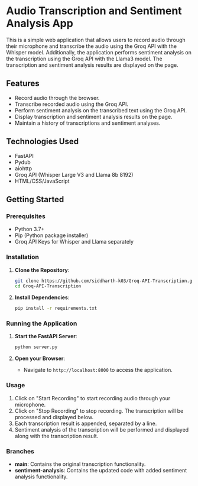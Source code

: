 # Audio Transcription and Sentiment Analysis App

This is a simple web application that allows users to record audio through their microphone and transcribe the audio using the Groq API with the Whisper model. Additionally, the application performs sentiment analysis on the transcription using the Groq API with the Llama3 model. The transcription and sentiment analysis results are displayed on the page.

## Features

- Record audio through the browser.
- Transcribe recorded audio using the Groq API.
- Perform sentiment analysis on the transcribed text using the Groq API.
- Display transcription and sentiment analysis results on the page.
- Maintain a history of transcriptions and sentiment analyses.

## Technologies Used

- FastAPI
- Pydub
- aiohttp
- Groq API (Whisper Large V3 and Llama 8b 8192)
- HTML/CSS/JavaScript

## Getting Started

### Prerequisites

- Python 3.7+
- Pip (Python package installer)
- Groq API Keys for Whisper and Llama separately

### Installation

1. **Clone the Repository**:
    ```sh
    git clone https://github.com/siddharth-k03/Groq-API-Transcription.git
    cd Groq-API-Transcription
    ```

2. **Install Dependencies**:
    ```sh
    pip install -r requirements.txt
    ```

### Running the Application

1. **Start the FastAPI Server**:
    ```sh
    python server.py
    ```

2. **Open your Browser**:
    - Navigate to `http://localhost:8000` to access the application.

### Usage

1. Click on "Start Recording" to start recording audio through your microphone.
2. Click on "Stop Recording" to stop recording. The transcription will be processed and displayed below.
3. Each transcription result is appended, separated by a line.
4. Sentiment analysis of the transcription will be performed and displayed along with the transcription result.

### Branches

- **main**: Contains the original transcription functionality.
- **sentiment-analysis**: Contains the updated code with added sentiment analysis functionality.
